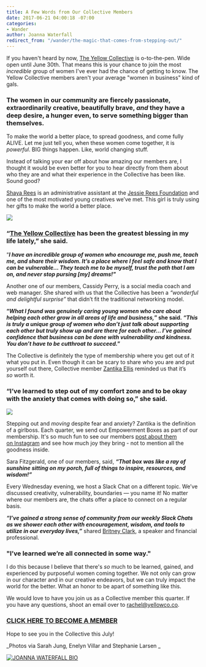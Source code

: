 ```yaml
---
title: A Few Words from Our Collective Members
date: 2017-06-21 04:00:18 -07:00
categories:
- Wander
author: Joanna Waterfall
redirect_from: "/wander/the-magic-that-comes-from-stepping-out/"
---
```


If you haven't heard by now, [The Yellow Collective](https://yellowco.myshopify.com/collections/the-yellow-collective) is o-to-the-pen. Wide open until June 30th. That means this is your chance to join the most _incredible_ group of women I've ever had the chance of getting to know. The Yellow Collective members aren't your average "women in business" kind of gals.

### The women in our community are fiercely passionate, extraordinarily creative, beautifully brave, _and_ they have a deep desire, a hunger even, to serve something bigger than themselves.

To make the world a better place, to spread goodness, and come fully ALIVE. Let me just tell you, when these women come together, it is _powerful_. BIG things happen. Like, world changing stuff.

Instead of talking your ear off about how amazing our members are, I thought it would be even better for you to hear directly from them about who they are and what their experience in the Collective has been like. Sound good?

[Shaya Rees](https://www.instagram.com/shayarees/) is an administrative assistant at the [Jessie Rees Foundation](http://negu.org/) and one of the most motivated young creatives we’ve met. This girl is truly using her gifts to make the world a better place.

[![](https://yellow-blog-images.imgix.net/2017/06/Screen-Shot-2017-06-20-at-8.49.25-AM.png)](https://yellow-blog-images.imgix.net/2017/06/Screen-Shot-2017-06-20-at-8.49.25-AM.png)

### **“[The Yellow Collective](/membership) has been the greatest blessing in my life lately,” she said.**

“**_I have an incredible group of women who encourage me, push me, teach me, and share their wisdom. It’s a place where I feel safe and know that I can be vulnerable… They teach me to be myself, trust the path that I am on, and never stop pursing [my] dreams!"_**

Another one of our members, Cassidy Perry, is a social media coach and web manager. She shared with us that the Collective has been a _“wonderful and delightful surprise”_ that didn’t fit the traditional networking model.

**“_What I found was genuinely caring young women who care about helping each other grow in all areas of life and business,_” she said. _“This is truly a unique group of women who don’t just talk about supporting each other but truly show up and are there for each other… I’ve gained confidence that business can be done with vulnerability and kindness. You don’t have to be cutthroat to succeed."_**

The Collective is definitely the type of membership where you get out of it what you put in. Even though it can be scary to share who you are and put yourself out there, Collective member [Zantika Ellis](https://www.instagram.com/flyingfreediaries/) reminded us that it’s _so_ worth it.

### “**I’ve learned to step out of my comfort zone and to be okay with the anxiety that comes with doing so,**” she said.

[![](https://yellow-blog-images.imgix.net/2017/06/Screen-Shot-2017-06-20-at-8.59.30-AM.png)](https://yellow-blog-images.imgix.net/2017/06/Screen-Shot-2017-06-20-at-8.59.30-AM.png)

Stepping out and _moving_ despite fear and anxiety? Zantika is the definition of a girlboss. Each quarter, we send out Empowerment Boxes as part of our membership. It's so much fun to see our members [post about them on Instagram](https://www.instagram.com/explore/tags/yellowcollective/) and see how much joy they bring - not to mention all the goodness inside.

Sara Fitzgerald, one of our members, said, _**“That box was like a ray of sunshine sitting on my porch, full of things to inspire, resources, and wisdom!”**_

Every Wednesday evening, we host a Slack Chat on a different topic. We’ve discussed creativity, vulnerability, boundaries — you name it! No matter where our members are, the chats offer a place to connect on a regular basis.

_**“I’ve gained a strong sense of community from our weekly Slack Chats as we shower each other with encouragement, wisdom, and tools to utilize in our everyday lives,”**_ shared [Britney Clark](https://www.instagram.com/britneylclark/), a speaker and financial professional.

### **"I’ve learned we’re all connected in some way."**

I do this because I believe that there's _so_ much to be learned, gained, and experienced by purposeful women coming together. We not only can grow in our character and in our creative endeavors, but we can truly impact the world for the better. What an honor to be apart of something like this.

We would love to have you join us as a Collective member this quarter. If you have any questions, shoot an email over to rachel@yellowco.co.

### [CLICK HERE TO BECOME A MEMBER](https://yellowco.myshopify.com/collections/the-yellow-collective)

Hope to see you in the Collective this July!

_Photos via Sarah Jung, Enelyn Villar and Stephanie Larsen _

[![JOANNA WATERFALL BIO](https://yellow-blog-images.imgix.net/2017/05/JOANNA-WATERFALL-BIO.jpg)](https://www.instagram.com/joannawaterfall/)
